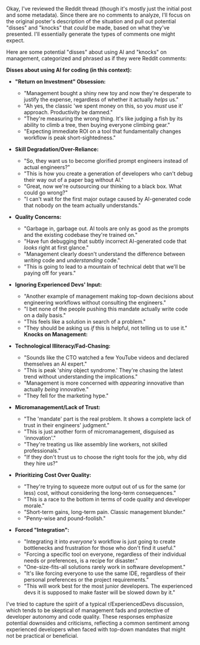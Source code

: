 Okay, I've reviewed the Reddit thread (though it's mostly just the initial post and some metadata).  Since there are no comments to analyze, I'll focus on the original poster's description of the situation and pull out potential "disses" and "knocks" that *could* be made, based on what they've presented.  I'll essentially generate the types of comments one might expect.

Here are some potential "disses" about using AI and "knocks" on management, categorized and phrased as if they were Reddit comments:

**Disses about using AI for coding (in this context):**

*   **"Return on Investment" Obsession:**
    *   "Management bought a shiny new toy and now they're desperate to justify the expense, regardless of whether it actually *helps* us."
    *   "Ah yes, the classic 'we spent money on this, so you *must* use it' approach.  Productivity be damned."
    * "They're measuring the wrong thing.  It's like judging a fish by its ability to climb a tree, then buying everyone climbing gear."
    * "Expecting immediate ROI on a tool that fundamentally changes workflow is peak short-sightedness."

*   **Skill Degradation/Over-Reliance:**
    *   "So, they want us to become glorified prompt engineers instead of actual engineers?"
    *    "This is how you create a generation of developers who can't debug their way out of a paper bag without AI."
    *   "Great, now we're outsourcing our thinking to a black box. What could go wrong?"
    *    "I can't wait for the first major outage caused by AI-generated code that nobody on the team actually understands."
*   **Quality Concerns:**
    *   "Garbage in, garbage out.  AI tools are only as good as the prompts and the existing codebase they're trained on."
    *    "Have fun debugging that subtly incorrect AI-generated code that *looks* right at first glance."
    * "Management clearly doesn't understand the difference between *writing* code and *understanding* code."
    *   "This is going to lead to a mountain of technical debt that we'll be paying off for years."

*   **Ignoring Experienced Devs' Input:**
    * "Another example of management making top-down decisions about engineering workflows without consulting the engineers."
    *   "I bet none of the people pushing this mandate actually write code on a daily basis."
    *   "This feels like a solution in search of a problem."
    * "They should be asking us *if* this is helpful, not telling us to use it."
**Knocks on Management:**

*   **Technological Illiteracy/Fad-Chasing:**
    * "Sounds like the CTO watched a few YouTube videos and declared themselves an AI expert."
    *   "This is peak 'shiny object syndrome.' They're chasing the latest trend without understanding the implications."
    *   "Management is more concerned with *appearing* innovative than actually *being* innovative."
    * "They fell for the marketing hype."

*   **Micromanagement/Lack of Trust:**
    * "The 'mandate' part is the real problem. It shows a complete lack of trust in their engineers' judgment."
    *    "This is just another form of micromanagement, disguised as 'innovation'."
    *   "They're treating us like assembly line workers, not skilled professionals."
    *   "If they don't trust us to choose the right tools for the job, why did they hire us?"

*   **Prioritizing Cost Over Quality:**
    *   "They're trying to squeeze more output out of us for the same (or less) cost, without considering the long-term consequences."
    * "This is a race to the bottom in terms of code quality and developer morale."
    *   "Short-term gains, long-term pain. Classic management blunder."
    * "Penny-wise and pound-foolish."

*   **Forced "Integration":**
    *   "Integrating it into *everyone's* workflow is just going to create bottlenecks and frustration for those who don't find it useful."
    * "Forcing a specific tool on everyone, regardless of their individual needs or preferences, is a recipe for disaster."
    *   "One-size-fits-all solutions rarely work in software development."
    *   "It's like forcing everyone to use the same IDE, regardless of their personal preferences or the project requirements."
    * "This will work best for the most junior developers. The experienced devs it is supposed to make faster will be slowed down by it."

I've tried to capture the spirit of a typical r/ExperiencedDevs discussion, which tends to be skeptical of management fads and protective of developer autonomy and code quality. These responses emphasize potential downsides and criticisms, reflecting a common sentiment among experienced developers when faced with top-down mandates that might not be practical or beneficial.
